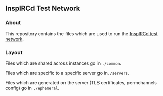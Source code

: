 ## InspIRCd Test Network

### About

This repository contains the files which are used to run the [InspIRCd test network](ircs://testnet.inspircd.org:6697/).

### Layout

Files which are shared across instances go in `./common`.

Files which are specific to a specific server go in`./servers`.

Files which are generated on the server (TLS certificates, permchannels config) go in `./ephemeral`.

